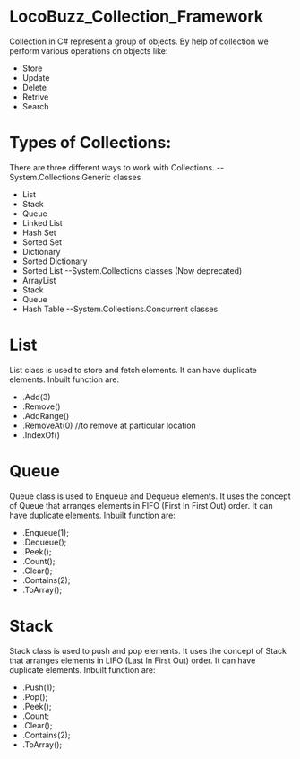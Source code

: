 # LocoBuzz_Collection_Framework
Collection in C# represent a group of objects. By help of collection we perform various operations on objects like:
+ Store
+ Update
+ Delete
+ Retrive
+ Search

# Types of Collections:
There are three different ways to work with Collections.
--System.Collections.Generic classes
  + List
  + Stack
  + Queue
  + Linked List
  + Hash Set
  + Sorted Set
  + Dictionary
  + Sorted Dictionary
  + Sorted List
--System.Collections classes (Now deprecated)
  + ArrayList
  + Stack
  + Queue
  + Hash Table
--System.Collections.Concurrent classes

# List 
List<T> class is used to store and fetch elements. It can have duplicate elements.
Inbuilt function are:
+ .Add(3)
+ .Remove()
+ .AddRange()
+ .RemoveAt(0) //to remove at particular location
+ .IndexOf(<value>)

# Queue
Queue<T> class is used to Enqueue and Dequeue elements. It uses the concept of Queue that arranges elements in FIFO (First In First Out) order. It can have duplicate elements.
Inbuilt function are:
+ .Enqueue(1);
+ .Dequeue();
+ .Peek();
+ .Count();
+ .Clear();
+ .Contains(2);
+ .ToArray();

# Stack
Stack<T> class is used to push and pop elements. It uses the concept of Stack that arranges elements in LIFO (Last In First Out) order. It can have duplicate elements.
Inbuilt function are:
+ .Push(1);
+ .Pop();
+ .Peek();
+ .Count;
+ .Clear();
+ .Contains(2);
+ .ToArray();
